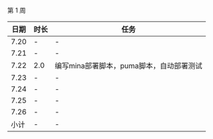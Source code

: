 第 1 周

日期 | 时长 | 任务
---- | ---- | ----
7.20 | - | -
7.21 | - | -
7.22 | 2.0 | 编写mina部署脚本，puma脚本，自动部署测试
7.23 | - | -
7.24 | - | -
7.25 | - | -
7.26 | - | -
小计 | - | -
